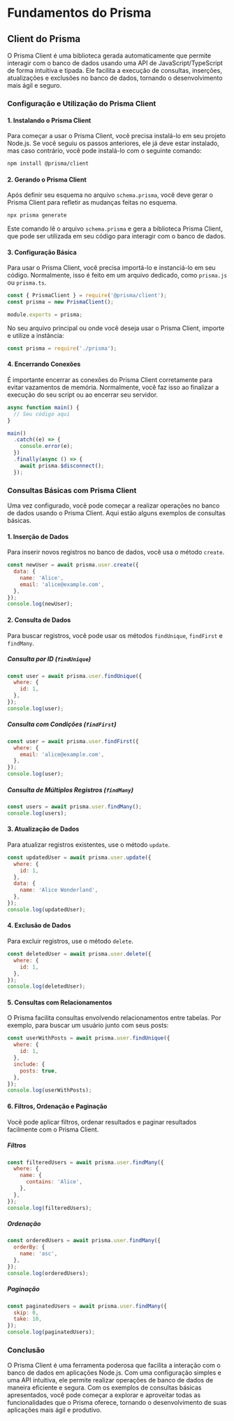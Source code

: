 # Fundamentos do Prisma

## Client do Prisma

O Prisma Client é uma biblioteca gerada automaticamente que permite interagir com o banco de dados usando uma API de JavaScript/TypeScript de forma intuitiva e tipada. Ele facilita a execução de consultas, inserções, atualizações e exclusões no banco de dados, tornando o desenvolvimento mais ágil e seguro.

### Configuração e Utilização do Prisma Client

#### 1. Instalando o Prisma Client

Para começar a usar o Prisma Client, você precisa instalá-lo em seu projeto Node.js. Se você seguiu os passos anteriores, ele já deve estar instalado, mas caso contrário, você pode instalá-lo com o seguinte comando:

```bash
npm install @prisma/client
```

#### 2. Gerando o Prisma Client

Após definir seu esquema no arquivo `schema.prisma`, você deve gerar o Prisma Client para refletir as mudanças feitas no esquema.

```bash
npx prisma generate
```

Este comando lê o arquivo `schema.prisma` e gera a biblioteca Prisma Client, que pode ser utilizada em seu código para interagir com o banco de dados.

#### 3. Configuração Básica

Para usar o Prisma Client, você precisa importá-lo e instanciá-lo em seu código. Normalmente, isso é feito em um arquivo dedicado, como `prisma.js` ou `prisma.ts`.

```javascript
const { PrismaClient } = require('@prisma/client');
const prisma = new PrismaClient();

module.exports = prisma;
```

No seu arquivo principal ou onde você deseja usar o Prisma Client, importe e utilize a instância:

```javascript
const prisma = require('./prisma');
```

#### 4. Encerrando Conexões

É importante encerrar as conexões do Prisma Client corretamente para evitar vazamentos de memória. Normalmente, você faz isso ao finalizar a execução do seu script ou ao encerrar seu servidor.

```javascript
async function main() {
  // Seu código aqui
}

main()
  .catch((e) => {
    console.error(e);
  })
  .finally(async () => {
    await prisma.$disconnect();
  });
```

### Consultas Básicas com Prisma Client

Uma vez configurado, você pode começar a realizar operações no banco de dados usando o Prisma Client. Aqui estão alguns exemplos de consultas básicas.

#### 1. Inserção de Dados

Para inserir novos registros no banco de dados, você usa o método `create`.

```javascript
const newUser = await prisma.user.create({
  data: {
    name: 'Alice',
    email: 'alice@example.com',
  },
});
console.log(newUser);
```

#### 2. Consulta de Dados

Para buscar registros, você pode usar os métodos `findUnique`, `findFirst` e `findMany`.

##### Consulta por ID (`findUnique`)

```javascript
const user = await prisma.user.findUnique({
  where: {
    id: 1,
  },
});
console.log(user);
```

##### Consulta com Condições (`findFirst`)

```javascript
const user = await prisma.user.findFirst({
  where: {
    email: 'alice@example.com',
  },
});
console.log(user);
```

##### Consulta de Múltiplos Registros (`findMany`)

```javascript
const users = await prisma.user.findMany();
console.log(users);
```

#### 3. Atualização de Dados

Para atualizar registros existentes, use o método `update`.

```javascript
const updatedUser = await prisma.user.update({
  where: {
    id: 1,
  },
  data: {
    name: 'Alice Wonderland',
  },
});
console.log(updatedUser);
```

#### 4. Exclusão de Dados

Para excluir registros, use o método `delete`.

```javascript
const deletedUser = await prisma.user.delete({
  where: {
    id: 1,
  },
});
console.log(deletedUser);
```

#### 5. Consultas com Relacionamentos

O Prisma facilita consultas envolvendo relacionamentos entre tabelas. Por exemplo, para buscar um usuário junto com seus posts:

```javascript
const userWithPosts = await prisma.user.findUnique({
  where: {
    id: 1,
  },
  include: {
    posts: true,
  },
});
console.log(userWithPosts);
```

#### 6. Filtros, Ordenação e Paginação

Você pode aplicar filtros, ordenar resultados e paginar resultados facilmente com o Prisma Client.

##### Filtros

```javascript
const filteredUsers = await prisma.user.findMany({
  where: {
    name: {
      contains: 'Alice',
    },
  },
});
console.log(filteredUsers);
```

##### Ordenação

```javascript
const orderedUsers = await prisma.user.findMany({
  orderBy: {
    name: 'asc',
  },
});
console.log(orderedUsers);
```

##### Paginação

```javascript
const paginatedUsers = await prisma.user.findMany({
  skip: 0,
  take: 10,
});
console.log(paginatedUsers);
```

### Conclusão

O Prisma Client é uma ferramenta poderosa que facilita a interação com o banco de dados em aplicações Node.js. Com uma configuração simples e uma API intuitiva, ele permite realizar operações de banco de dados de maneira eficiente e segura. Com os exemplos de consultas básicas apresentados, você pode começar a explorar e aproveitar todas as funcionalidades que o Prisma oferece, tornando o desenvolvimento de suas aplicações mais ágil e produtivo.